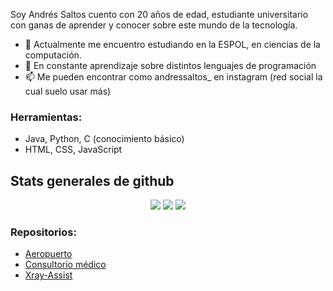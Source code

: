 Soy Andrés Saltos cuento con 20 años de edad, estudiante universitario con ganas de aprender y conocer sobre este mundo de la tecnología.
- 🔭 Actualmente me encuentro estudiando en la ESPOL, en ciencias de la computación.
- 🌱 En constante aprendizaje sobre distintos lenguajes de programación
- 📫 Me pueden encontrar como andressaltos_ en instagram (red social la cual suelo usar más)
  
<h3> Herramientas: </h3>
<p align = "center">
<ul>
  <li>Java, Python, C (conocimiento básico)</li>
  <li>HTML, CSS, JavaScript</li>
</ul>
  
</p>  
<h2>Stats generales de github </h2>  
<p align = "center">
  <img src = "https://github-readme-stats.vercel.app/api?username=isaltosf&theme=tokyonight&show_icons=true&hide_border=false&count_private=true"/>
  <img src = "https://github-readme-streak-stats.herokuapp.com/?user=isaltosf&theme=tokyonight&hide_border=false"/>
  <img src = "https://github-readme-stats.vercel.app/api/top-langs/?username=isaltosf&theme=tokyonight&show_icons=true&hide_border=false&layout=compact"/> 
</p>

<h3>Repositorios: </h3>
<p>
  <ul>
    <li><a href="https://github.com/jeydnava/Proyecto_ED_P1_Grupo07">Aeropuerto</a></li>
    <li><a href="https://github.com/isaltosf/POO-P3-G03">Consultorio médico </a></li>
    <li><a href="https://github.com/LockHurb/Bones-Bytes">Xray-Assist</a></li>
  </ul>
  
</p>


